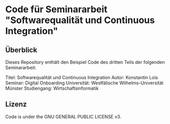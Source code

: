 # Code für Seminararbeit "Softwarequalität und Continuous Integration"

## Überblick
Dieses Repository enthält den Beispiel Code des dritten Teils der folgenden Seminararbeit:

Titel: Softwarequalität und Continuous Integration
Autor: Konstantin Lois
Seminar: Digital Onboarding
Universität: Westfälische Wilhelms-Universität Münster
Studiengang: Wirtschaftsinformatik

## Lizenz
Code is under the GNU GENERAL PUBLIC LICENSE v3.
